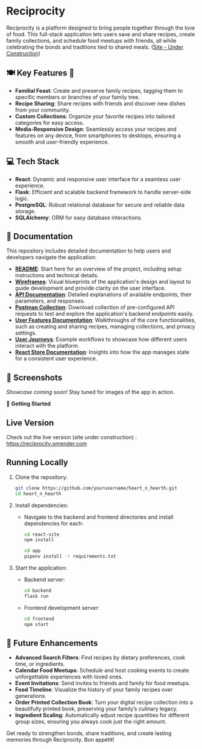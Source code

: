 # Reciprocity

Reciprocity is a platform designed to bring people together through the love of food. This full-stack application lets users save and share recipes, create family collections, and schedule food meetups with friends, all while celebrating the bonds and traditions tied to shared meals. ([Site - Under Construction](https://reciprocity.onrender.com))

## 🍽️ **Key Features** 🥘

- **Familial Feast**: Create and preserve family recipes, tagging them to specific members or branches of your family tree.
- **Recipe Sharing**: Share recipes with friends and discover new dishes from your community.
- **Custom Collections**: Organize your favorite recipes into tailored categories for easy access.
- **Media-Responsive Design**: Seamlessly access your recipes and features on any device, from smartphones to desktops, ensuring a smooth and user-friendly experience.

## 💻 **Tech Stack**

- **React**: Dynamic and responsive user interface for a seamless user experience.
- **Flask**: Efficient and scalable backend framework to handle server-side logic.
- **PostgreSQL**: Robust relational database for secure and reliable data storage.
- **SQLAlchemy**: ORM for easy database interactions.

## 📂 **Documentation**

This repository includes detailed documentation to help users and developers navigate the application:

- [**README**](https://github.com/lainey1/reciprocity/blob/main/README.md): Start here for an overview of the project, including setup instructions and technical details.
- [**Wireframes**](https://github.com/lainey1/reciprocity/wiki/Reciprocity-Wireframes): Visual blueprints of the application's design and layout to guide development and provide clarity on the user interface.
- [**API Documentation**](https://github.com/lainey1/reciprocity/wiki/API-Documentation): Detailed explanations of available endpoints, their parameters, and responses.
- [**Postman Collection**](https://github.com/lainey1/reciprocity/wiki/Postman-Collection): Download collection of pre-configured API requests to test and explore the application's backend endpoints easily.
- [**User Features Documentation**](https://github.com/lainey1/reciprocity/wiki/User-Features): Walkthroughs of the core functionalities, such as creating and sharing recipes, managing collections, and privacy settings.
- [**User Journeys**](https://github.com/lainey1/reciprocity/wiki/User-Journeys): Example workflows to showcase how different users interact with the platform.
- [**React Store Documentation**](https://github.com/lainey1/reciprocity/wiki/React-Store): Insights into how the app manages state for a consistent user experience.

## 📸 **Screenshots**

_Showcase coming soon!_ Stay tuned for images of the app in action.

🚀 **Getting Started**

## Live Version

Check out the live version (site under construction) : https://reciprocity.onrender.com

## Running Locally

1. Clone the repository:

   ```bash
   git clone https://github.com/yourusername/heart_n_hearth.git
   cd heart_n_hearth
   ```

2. Install dependencies:

   - Navigate to the backend and frontend directories and install dependencies for each:

     ```bash
     cd react-vite
     npm install
     ```

     ```bash
     cd app
     pipenv install -r requirements.txt
     ```

3. Start the application:
   - Backend server:
     ```bash
     cd backend
     flask run
     ```
   - Frontend development server:
     ```bash
     cd frontend
     npm start
     ```

## 🌟 **Future Enhancements**

- **Advanced Search Filters**: Find recipes by dietary preferences, cook time, or ingredients.
- **Calendar Food Meetups**: Schedule and host cooking events to create unforgettable experiences with loved ones.
- **Event Invitations**: Send invites to friends and family for food meetups.
- **Food Timeline**: Visualize the history of your family recipes over generations.
- **Order Printed Collection Book**: Turn your digital recipe collection into a beautifully printed book, preserving your family’s culinary legacy.
- **Ingredient Scaling**: Automatically adjust recipe quantities for different group sizes, ensuring you always cook just the right amount.

Get ready to strengthen bonds, share traditions, and create lasting memories through Reciprocity. Bon appétit!
